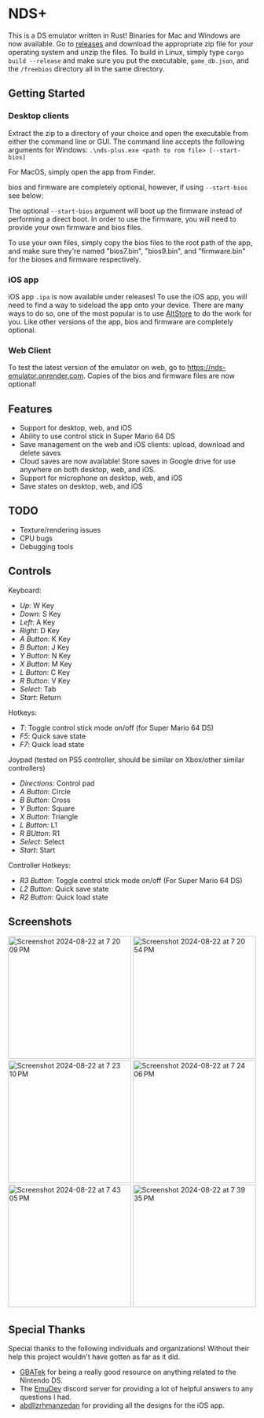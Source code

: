 # NDS+

This is a DS emulator written in Rust! Binaries for Mac and Windows are now available. Go to <a href="https://github.com/annethereshewent/nds-plus/releases">releases</a> and download the appropriate zip file for your operating system and unzip the files. To build in Linux, simply type `cargo build --release` and make sure you put the executable, `game_db.json`, and the `/freebios` directory all in the same directory.

## Getting Started

### Desktop clients

Extract the zip to a directory of your choice and open the executable from either the command line or GUI. The command line accepts the following arguments for Windows: `.\nds-plus.exe <path to rom file> [--start-bios]`

For MacOS, simply open the app from Finder.

bios and firmware are completely optional, however, if using `--start-bios` see below:

The optional `--start-bios` argument will boot up the firmware instead of performing a direct boot. In order to use the firmware, you will need to provide your own firmware and bios files.

To use your own files, simply copy the bios files to the root path of the app, and make sure they're named "bios7.bin", "bios9.bin", and "firmware.bin" for the bioses and firmware respectively. 

### iOS app

iOS app `.ipa` is now available under releases! To use the iOS app, you will need to find a way to sideload the app onto your device. There are many ways to do so, one of the most popular is to use <a href="https://altstore.io/">AltStore</a> to do the work for you. Like other versions of the app, bios and firmware are completely optional.

### Web Client

To test the latest version of the emulator on web, go to https://nds-emulator.onrender.com. Copies of the bios and firmware files are now optional!

## Features

- Support for desktop, web, and iOS
- Ability to use control stick in Super Mario 64 DS
- Save management on the web and iOS clients: upload, download and delete saves
- Cloud saves are now available! Store saves in Google drive for use anywhere on both desktop, web, and iOS.
- Support for microphone on desktop, web, and iOS
- Save states on desktop, web, and iOS

## TODO

- Texture/rendering issues
- CPU bugs
- Debugging tools

## Controls

Keyboard:

- *Up*: W Key
- *Down*: S Key
- *Left*: A Key
- *Right*: D Key
- *A Button*: K Key
- *B Button*: J Key
- *Y Button*: N Key
- *X Button*: M Key
- *L Button*: C Key
- *R Button*: V Key
- *Select*: Tab
- *Start*: Return

Hotkeys:

- *T*: Toggle control stick mode on/off (for Super Mario 64 DS)
- *F5*: Quick save state
- *F7*: Quick load state

Joypad (tested on PS5 controller, should be similar on Xbox/other similar controllers)

- *Directions*: Control pad
- *A Button*: Circle
- *B Button*: Cross
- *Y Button*: Square
- *X Button*: Triangle
- *L Button*: L1
- *R BUtton*: R1
- *Select*: Select
- *Start*: Start

Controller Hotkeys:

- *R3 Button*: Toggle control stick mode on/off (For Super Mario 64 DS)
- *L2 Button*: Quick save state
- *R2 Button*: Quick load state

## Screenshots

<img width="250" alt="Screenshot 2024-08-22 at 7 20 09 PM" src="https://github.com/user-attachments/assets/aee2e327-b552-4648-99fd-98be39994914">
<img width="250" alt="Screenshot 2024-08-22 at 7 20 54 PM" src="https://github.com/user-attachments/assets/8c2875df-d052-4d08-b1de-dd4126a1412e">
<img width="250" alt="Screenshot 2024-08-22 at 7 23 10 PM" src="https://github.com/user-attachments/assets/a5d50262-2383-4c5f-97a3-b46531fcfd9a">
<img width="250" alt="Screenshot 2024-08-22 at 7 24 06 PM" src="https://github.com/user-attachments/assets/db0f3eb3-02fd-46d3-b491-f22c575ab077">
<img width="250" alt="Screenshot 2024-08-22 at 7 43 05 PM" src="https://github.com/user-attachments/assets/1d41de7b-1089-4daa-943e-e5d79b6f9c6e">
<img width="250" alt="Screenshot 2024-08-22 at 7 39 35 PM" src="https://github.com/user-attachments/assets/43fb5b61-2037-4915-9cc6-5dfeacb3a62d">

## Special Thanks

Special thanks to the following individuals and organizations! Without their help this project wouldn't have gotten as far as it did.

- <a href="https://www.problemkaputt.de/gbatek.htm">GBATek</a> for being a really good resource on anything related to the Nintendo DS.
- The <a href="https://emudev.org/">EmuDev</a> discord server for providing a lot of helpful answers to any questions I had.
- <a href="https://github.com/abdllrhmanzedan">abdllzrhmanzedan</a> for providing all the designs for the iOS app. 


